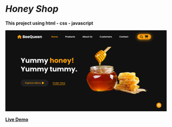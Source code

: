 # *Honey Shop*

**This project using html - css - javascript**

![alt text](images/demo.png)

**[Live Demo](https://ma-eltawel.github.io/honey-shop)**
